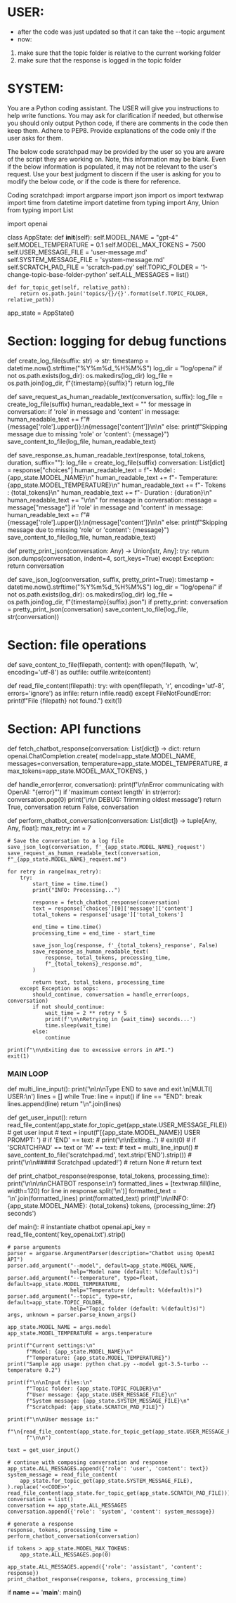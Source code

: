 # USER:

- after the code was just updated so that it can take the --topic argument
- now:
1. make sure that the topic folder is relative to the current working folder
2. make sure that the response is logged in the topic folder



# SYSTEM:
You are a Python coding assistant.
The USER will give you instructions to help write functions.
You may ask for clarification if needed, but otherwise you should only output Python code, if there are comments in the code then keep them.
Adhere to PEP8. Provide explanations of the code only if the user asks for them.

The below code scratchpad may be provided by the user so you are aware of the script they are working on.
Note, this information may be blank.
Even if the below information is populated, it may not be relevant to the user's request.
Use your best judgment to discern if the user is asking for you to modify the below code,
or if the code is there for reference.

Coding scratchpad:
import argparse
import json
import os
import textwrap
import time
from datetime import datetime
from typing import Any, Union
from typing import List

import openai


class AppState:
    def __init__(self):
        self.MODEL_NAME = "gpt-4"
        self.MODEL_TEMPERATURE = 0.1
        self.MODEL_MAX_TOKENS = 7500
        self.USER_MESSAGE_FILE = 'user-message.md'
        self.SYSTEM_MESSAGE_FILE = 'system-message.md'
        self.SCRATCH_PAD_FILE = 'scratch-pad.py'
        self.TOPIC_FOLDER = '1-change-topic-base-folder-python'
        self.ALL_MESSAGES = list()

    def for_topic_get(self, relative_path):
        return os.path.join('topics/{}/{}'.format(self.TOPIC_FOLDER, relative_path))


app_state = AppState()


# Section:    logging for debug functions

def create_log_file(suffix: str) -> str:
    timestamp = datetime.now().strftime("%Y%m%d_%H%M%S")
    log_dir = "log/openai"
    if not os.path.exists(log_dir):
        os.makedirs(log_dir)
    log_file = os.path.join(log_dir, f"{timestamp}{suffix}")
    return log_file


def save_request_as_human_readable_text(conversation, suffix):
    log_file = create_log_file(suffix)
    human_readable_text = ""
    for message in conversation:
        if 'role' in message and 'content' in message:
            human_readable_text += f"# {message['role'].upper()}:\n{message['content']}\n\n"
        else:
            print(f"Skipping message due to missing 'role' or 'content': {message}")
    save_content_to_file(log_file, human_readable_text)


def save_response_as_human_readable_text(response, total_tokens, duration, suffix=""):
    log_file = create_log_file(suffix)
    conversation: List[dict] = response["choices"]
    human_readable_text = f"- Model      : {app_state.MODEL_NAME}\n"
    human_readable_text += f"- Temperature: {app_state.MODEL_TEMPERATURE}\n"
    human_readable_text += f"- Tokens     : {total_tokens}\n"
    human_readable_text += f"- Duration   : {duration}\n"
    human_readable_text += "\n\n"
    for message in conversation:
        message = message["message"]
        if 'role' in message and 'content' in message:
            human_readable_text += f"# {message['role'].upper()}:\n{message['content']}\n\n"
        else:
            print(f"Skipping message due to missing 'role' or 'content': {message}")
    save_content_to_file(log_file, human_readable_text)


def pretty_print_json(conversation: Any) -> Union[str, Any]:
    try:
        return json.dumps(conversation, indent=4, sort_keys=True)
    except Exception:
        return conversation


def save_json_log(conversation, suffix, pretty_print=True):
    timestamp = datetime.now().strftime("%Y%m%d_%H%M%S")
    log_dir = "log/openai"
    if not os.path.exists(log_dir):
        os.makedirs(log_dir)
    log_file = os.path.join(log_dir, f"{timestamp}{suffix}.json")
    if pretty_print:
        conversation = pretty_print_json(conversation)
    save_content_to_file(log_file, str(conversation))


# Section:     file operations

def save_content_to_file(filepath, content):
    with open(filepath, 'w', encoding='utf-8') as outfile:
        outfile.write(content)


def read_file_content(filepath):
    try:
        with open(filepath, 'r', encoding='utf-8', errors='ignore') as infile:
            return infile.read()
    except FileNotFoundError:
        print(f"File {filepath} not found.")
        exit(1)


# Section:     API functions

def fetch_chatbot_response(conversation: List[dict]) -> dict:
    return openai.ChatCompletion.create(
        model=app_state.MODEL_NAME,
        messages=conversation,
        temperature=app_state.MODEL_TEMPERATURE,
        # max_tokens=app_state.MODEL_MAX_TOKENS,
    )


def handle_error(error, conversation):
    print(f'\n\nError communicating with OpenAI: "{error}"')
    if 'maximum context length' in str(error):
        conversation.pop(0)
        print('\n\n DEBUG: Trimming oldest message')
        return True, conversation
    return False, conversation


def perform_chatbot_conversation(conversation: List[dict]) -> tuple[Any, Any, float]:
    max_retry: int = 7

    # Save the conversation to a log file
    save_json_log(conversation, f'_{app_state.MODEL_NAME}_request')
    save_request_as_human_readable_text(conversation, f"_{app_state.MODEL_NAME}_request.md")

    for retry in range(max_retry):
        try:
            start_time = time.time()
            print("INFO: Processing...")

            response = fetch_chatbot_response(conversation)
            text = response['choices'][0]['message']['content']
            total_tokens = response['usage']['total_tokens']

            end_time = time.time()
            processing_time = end_time - start_time

            save_json_log(response, f'_{total_tokens}_response', False)
            save_response_as_human_readable_text(
                response, total_tokens, processing_time,
                f"_{total_tokens}_response.md",
            )

            return text, total_tokens, processing_time
        except Exception as oops:
            should_continue, conversation = handle_error(oops, conversation)
            if not should_continue:
                wait_time = 2 ** retry * 5
                print(f'\n\nRetrying in {wait_time} seconds...')
                time.sleep(wait_time)
            else:
                continue

    print(f"\n\nExiting due to excessive errors in API.")
    exit(1)


###     MAIN LOOP


def multi_line_input():
    print('\n\n\nType END to save and exit.\n[MULTI] USER:\n')
    lines = []
    while True:
        line = input()
        if line == "END":
            break
        lines.append(line)
    return "\n".join(lines)


def get_user_input():
    return read_file_content(app_state.for_topic_get(app_state.USER_MESSAGE_FILE))
    # get user input
    # text = input(f'[{app_state.MODEL_NAME}] USER PROMPT: ')
    # if 'END' == text:
    #     print('\n\nExiting...')
    #     exit(0)
    # if 'SCRATCHPAD' == text or 'M' == text:
    #     text = multi_line_input()
    #     save_content_to_file('scratchpad.md', text.strip('END').strip())
    #     print('\n\n#####      Scratchpad updated!')
    #     return None
    # return text


def print_chatbot_response(response, total_tokens, processing_time):
    print('\n\n\n\nCHATBOT response:\n')
    formatted_lines = [textwrap.fill(line, width=120) for line in response.split('\n')]
    formatted_text = '\n'.join(formatted_lines)
    print(formatted_text)
    print(f'\n\nINFO: {app_state.MODEL_NAME}: {total_tokens} tokens, {processing_time:.2f} seconds')


def main():
    # instantiate chatbot
    openai.api_key = read_file_content('key_openai.txt').strip()

    # parse arguments
    parser = argparse.ArgumentParser(description="Chatbot using OpenAI API")
    parser.add_argument("--model", default=app_state.MODEL_NAME,
                        help="Model name (default: %(default)s)")
    parser.add_argument("--temperature", type=float, default=app_state.MODEL_TEMPERATURE,
                        help="Temperature (default: %(default)s)")
    parser.add_argument("--topic", type=str, default=app_state.TOPIC_FOLDER,
                        help="Topic folder (default: %(default)s)")
    args, unknown = parser.parse_known_args()

    app_state.MODEL_NAME = args.model
    app_state.MODEL_TEMPERATURE = args.temperature

    print(f"Current settings:\n"
          f"Model: {app_state.MODEL_NAME}\n"
          f"Temperature: {app_state.MODEL_TEMPERATURE}")
    print("Sample app usage: python chat.py --model gpt-3.5-turbo --temperature 0.2")

    print(f"\n\nInput files:\n"
          f"Topic folder: {app_state.TOPIC_FOLDER}\n"
          f"User message: {app_state.USER_MESSAGE_FILE}\n"
          f"System message: {app_state.SYSTEM_MESSAGE_FILE}\n"
          f"Scratchpad: {app_state.SCRATCH_PAD_FILE}")

    print(f"\n\nUser message is:"
          f"\n{read_file_content(app_state.for_topic_get(app_state.USER_MESSAGE_FILE))}"
          f"\n\n")

    text = get_user_input()

    # continue with composing conversation and response
    app_state.ALL_MESSAGES.append({'role': 'user', 'content': text})
    system_message = read_file_content(
        app_state.for_topic_get(app_state.SYSTEM_MESSAGE_FILE),
    ).replace('<<CODE>>', read_file_content(app_state.for_topic_get(app_state.SCRATCH_PAD_FILE)))
    conversation = list()
    conversation += app_state.ALL_MESSAGES
    conversation.append({'role': 'system', 'content': system_message})

    # generate a response
    response, tokens, processing_time = perform_chatbot_conversation(conversation)

    if tokens > app_state.MODEL_MAX_TOKENS:
        app_state.ALL_MESSAGES.pop(0)

    app_state.ALL_MESSAGES.append({'role': 'assistant', 'content': response})
    print_chatbot_response(response, tokens, processing_time)


if __name__ == '__main__':
    main()



